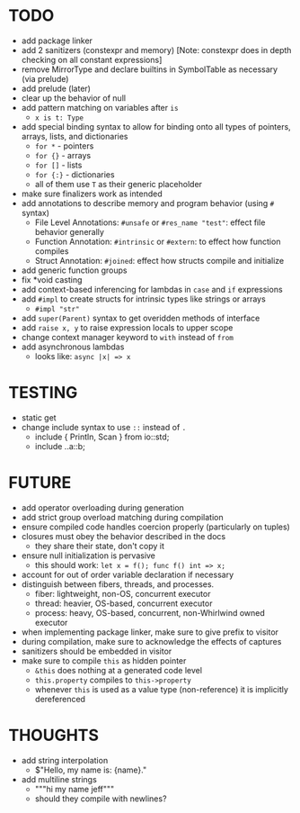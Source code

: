 # TODO

- add package linker
- add 2 sanitizers (constexpr and memory) [Note: constexpr does in depth checking on all constant expressions]
- remove MirrorType and declare builtins in SymbolTable as necessary (via prelude)
- add prelude (later)
- clear up the behavior of null
- add pattern matching on variables after `is`
  * `x is t: Type`
- add special binding syntax to allow for binding onto all types of pointers,
arrays, lists, and dictionaries
  * `for *` - pointers
  * `for {}` - arrays
  * `for []` - lists
  * `for {:}` - dictionaries
  * all of them use `T` as their generic placeholder
- make sure finalizers work as intended
- add annotations to describe memory and program behavior (using `#` syntax)
  * File Level Annotations: `#unsafe` or `#res_name "test"`: effect file behavior generally
  * Function Annotation: `#intrinsic` or `#extern`: to effect how function compiles
  * Struct Annotation: `#joined`: effect how structs compile and initialize
- add generic function groups
- fix *void casting
- add context-based inferencing for lambdas in `case` and `if` expressions
- add `#impl` to create structs for intrinsic types like strings or arrays
  * `#impl "str"`
- add `super(Parent)` syntax to get overidden methods of interface
- add `raise x, y` to raise expression locals to upper scope
- change context manager keyword to `with` instead of `from`
- add asynchronous lambdas
  * looks like: `async |x| => x`

# TESTING

- static get
- change include syntax to use `::` instead of `.`
  * include { Println, Scan } from io::std;
  * include ..a::b;

# FUTURE

- add operator overloading during generation
- add strict group overload matching during compilation
- ensure compiled code handles coercion properly (particularly on tuples)
- closures must obey the behavior described in the docs
  * they share their state, don't copy it
- ensure null initialization is pervasive
  * this should work: `let x = f(); func f() int => x;`
- account for out of order variable declaration if necessary
- distinguish between fibers, threads, and processes.
  * fiber: lightweight, non-OS, concurrent executor
  * thread: heavier, OS-based, concurrent executor
  * process: heavy, OS-based, concurrent, non-Whirlwind owned executor
- when implementing package linker, make sure to give prefix to visitor
- during compilation, make sure to acknowledge the effects of captures
- sanitizers should be embedded in visitor
- make sure to compile `this` as hidden pointer
  * `&this` does nothing at a generated code level
  * `this.property` compiles to `this->property`
  * whenever `this` is used as a value type (non-reference) it is implicitly
    dereferenced

# THOUGHTS

- add string interpolation
  * $"Hello, my name is: {name}."
- add multiline strings
  * """hi my name jeff"""
  * should they compile with newlines?

